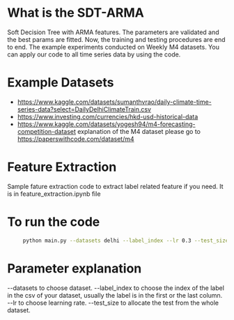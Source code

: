 # What is the SDT-ARMA

Soft Decision Tree with ARMA features. The parameters are validated and the best params are fitted. Now, the training and testing procedures are end to end. The example experiments conducted on Weekly M4 datasets. You can apply our code to all time series data by using the code. 

# Example Datasets
  
- https://www.kaggle.com/datasets/sumanthvrao/daily-climate-time-series-data?select=DailyDelhiClimateTrain.csv
- https://www.investing.com/currencies/hkd-usd-historical-data
- https://www.kaggle.com/datasets/yogesh94/m4-forecasting-competition-dataset
  explanation of the M4 dataset please go to https://paperswithcode.com/dataset/m4

# Feature Extraction
Sample fature extraction code to extract label related feature if you need. It is in feature_extraction.ipynb file


# To run the code
```bash
     python main.py --datasets delhi --label_index --lr 0.3 --test_size 0.3 
```

# Parameter explanation
--datasets to choose dataset. 
--label_index to choose the index of the label in the csv of your dataset, usually the label is in the first or the last column.
--lr to choose learning rate.
--test_size to allocate the test from the whole dataset.
